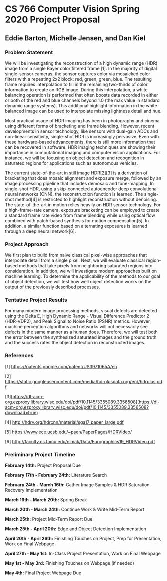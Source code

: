 # **CS 766 Computer Vision Spring 2020 Project Proposal**

## Eddie Barton, Michelle Jensen, and Dan Kiel

### Problem Statement

We will be investigating the reconstruction of a high dynamic range (HDR) image from a single Bayer color filtered frame [1]. In the majority of digital single-sensor cameras, the sensor captures color via mosaicked color filters with a repeating 2x2 block: red, green, green, blue. The resulting frame requires interpolation to fill in the remaining two-thirds of color information to create an RGB image. During this interpolation, a white balancing operation is performed that often boosts data recorded in either or both of the red and blue channels beyond 1.0 (the max value in standard dynamic range systems). This additional highlight information in the white balanced image can be used to interpolate missing lightness detail and hue.

Most practical usage of HDR imaging has been in photography and cinema using different forms of bracketing and frame blending. However, recent developments in sensor technology, like sensors with dual-gain ADCs and non-linear sensitivity, single-shot HDR is increasingly pervasive. Even with these hardware-based advancements, there is still more information that can be recovered in software. HDR imaging techniques are showing their importance in computational imaging and computer vision applications. For instance, we will be focusing on object detection and recognition in saturated regions for applications such as autonomous vehicles.

The current state-of-the-art in still image HDR[2][3] is a derivation of bracketing that does mosaic alignment and exposure merge, followed by an image processing pipeline that includes demosaic and tone-mapping. In single-shot HDR, using a skip-connected autoencoder deep convolutional neural networks (CNN), the reconstruction function is learned. The single-shot method[4] is restricted to highlight reconstruction without denoising. The state-of-the-art in motion relies heavily on HDR sensor technology. For a high-frame-rate camera, exposure bracketing can be employed to create a standard frame rate video from frame blending while using optical flow combined with patch-based synthesis for motion compensation[5]. In addition, a similar function based on alternating exposures is learned through a deep neural network[6].

### Project Approach

We first plan to build from naive classical pixel-wise approaches that interpolate detail from a single pixel. Next, we will evaluate classical region-based methods that take pixels from neighboring saturated regions into consideration. In addition, we will investigate modern approaches built on machine learning. To determine the applicability of the methods to our goal of object detection, we will test how well object detection works on the output of the previously described processes.

### Tentative Project Results

For many modern image processing methods, visual defects are detected using the Delta E, High Dynamic Range - Visual Difference Predictor 2 (HDR-VDP2), and Peak Signal to Noise Ratio (PSNR) metrics. However, machine perception algorithms and networks will not necessarily see defects in the same manner as a human does. Therefore, we will test both the error between the synthesized saturated images and the ground truth and the success rates the object detection in reconstructed images.

### References

[1] https://patents.google.com/patent/US3971065A/en

[2] https://static.googleusercontent.com/media/hdrplusdata.org/en//hdrplus.pdf

[3][https://dl-acm-org.ezproxy.library.wisc.edu/doi/pdf/10.1145/3355089.3356508](https://dl-acm-org.ezproxy.library.wisc.edu/doi/pdf/10.1145/3355089.3356508?download=true)

[4] http://hdrv.org/hdrcnn/material/sga17_paper_large.pdf

[5] https://www.ece.ucsb.edu/~psen/PaperPages/HDRVideo/

[6] http://faculty.cs.tamu.edu/nimak/Data/Eurographics19_HDRVideo.pdf

### **Preliminary Project Timeline**

**February 14th:** Project Proposal Due

**February 17th - February 24th:** Literature Search

**February 24th - March 16th:** Gather Image Samples & HDR Saturation Recovery Implementation

**March 16th - March 20th:** Spring Break

**March 20th - March 24th:** Continue Work & Write Mid-Term Report

**March 25th:** Project Mid-Term Report Due

**March 25th - April 20th:** Edge and Object Detection Implementation

**April 20th - April 26th:** Finishing Touches on Project, Prep for Presentation, Work on Final Webpage

**April 27th - May 1st:** In-Class Project Presentation, Work on Final Webpage

**May 1st - May 3rd:** Finishing Touches on Webpage (if needed)

**May 4th:** Final Project Webpage Due
